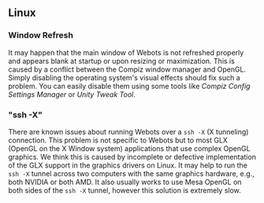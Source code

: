 ## Linux

### Window Refresh

It may happen that the main window of Webots is not refreshed properly and appears blank at startup or upon resizing or maximization.
This is caused by a conflict between the Compiz window manager and OpenGL.
Simply disabling the operating system's visual effects should fix such a problem.
You can easily disable them using some tools like *Compiz Config Settings Manager* or *Unity Tweak Tool*.

### "ssh -X"

There are known issues about running Webots over a `ssh -X` (X tunneling) connection.
This problem is not specific to Webots but to most GLX (OpenGL on the X Window system) applications that use complex OpenGL graphics.
We think this is caused by incomplete or defective implementation of the GLX support in the graphics drivers on Linux.
It may help to run the `ssh -X` tunnel across two computers with the same graphics hardware, e.g., both NVIDIA or both AMD.
It also usually works to use Mesa OpenGL on both sides of the `ssh -X` tunnel, however this solution is extremely slow.
